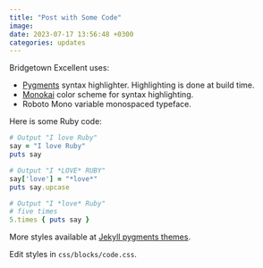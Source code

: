 ```yaml
---
title: "Post with Some Code"
image: 
date: 2023-07-17 13:56:48 +0300
categories: updates
---
```


Bridgetown Excellent uses:

- [Pygments](https://pygments.org/) syntax highlighter. Highlighting is done at build time.
- [Monokai](https://monokai.pro/) color scheme for syntax highlighting.
- Roboto Mono variable monospaced typeface.

Here is some Ruby code:

```ruby
# Output "I love Ruby"
say = "I love Ruby"
puts say

# Output "I *LOVE* RUBY"
say['love'] = "*love*"
puts say.upcase

# Output "I *love* Ruby"
# five times
5.times { puts say }
```

More styles available at [Jekyll pygments themes](https://github.com/jwarby/jekyll-pygments-themes).

Edit styles in `css/blocks/code.css`.
